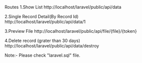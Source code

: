 Routes
1.Show List
http://localhost/laravel/public/api/data

2.Single Record Detail(By Record Id)
http://localhost/laravel/public/api/data/1

3.Preview File
http://localhost/laravel/public/api/file/{file}/{token}

4.Delete record (grater than 30 days)
http://localhost/laravel/public/api/data/destroy

Note:- Please check "laravel.sql" file.